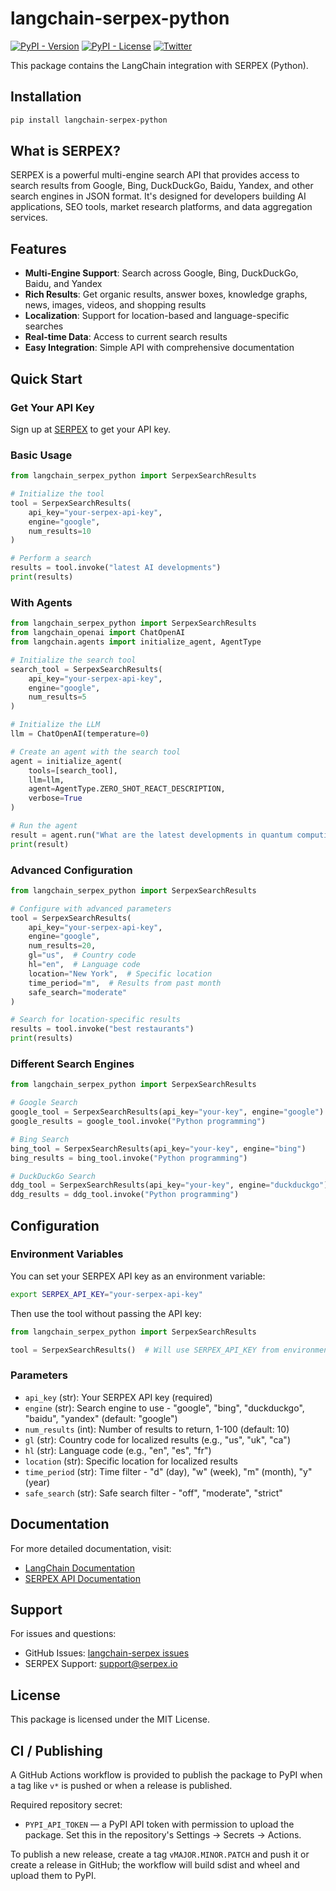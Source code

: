 # langchain-serpex-python

[![PyPI - Version](https://img.shields.io/pypi/v/langchain-serpex-python?label=%20)](https://pypi.org/project/langchain-serpex-python/#history)
[![PyPI - License](https://img.shields.io/pypi/l/langchain-serpex-python)](https://opensource.org/licenses/MIT)
[![Twitter](https://img.shields.io/twitter/url/https/twitter.com/langchainai.svg?style=social&label=Follow%20%40LangChainAI)](https://twitter.com/langchainai)

This package contains the LangChain integration with SERPEX (Python).

## Installation

```bash
pip install langchain-serpex-python
```

## What is SERPEX?

SERPEX is a powerful multi-engine search API that provides access to search results from Google, Bing, DuckDuckGo, Baidu, Yandex, and other search engines in JSON format. It's designed for developers building AI applications, SEO tools, market research platforms, and data aggregation services.

## Features

- **Multi-Engine Support**: Search across Google, Bing, DuckDuckGo, Baidu, and Yandex
- **Rich Results**: Get organic results, answer boxes, knowledge graphs, news, images, videos, and shopping results
- **Localization**: Support for location-based and language-specific searches
- **Real-time Data**: Access to current search results
- **Easy Integration**: Simple API with comprehensive documentation

## Quick Start

### Get Your API Key

Sign up at [SERPEX](https://serpex.io) to get your API key.

### Basic Usage

```python
from langchain_serpex_python import SerpexSearchResults

# Initialize the tool
tool = SerpexSearchResults(
    api_key="your-serpex-api-key",
    engine="google",
    num_results=10
)

# Perform a search
results = tool.invoke("latest AI developments")
print(results)
```

### With Agents

```python
from langchain_serpex_python import SerpexSearchResults
from langchain_openai import ChatOpenAI
from langchain.agents import initialize_agent, AgentType

# Initialize the search tool
search_tool = SerpexSearchResults(
    api_key="your-serpex-api-key",
    engine="google",
    num_results=5
)

# Initialize the LLM
llm = ChatOpenAI(temperature=0)

# Create an agent with the search tool
agent = initialize_agent(
    tools=[search_tool],
    llm=llm,
    agent=AgentType.ZERO_SHOT_REACT_DESCRIPTION,
    verbose=True
)

# Run the agent
result = agent.run("What are the latest developments in quantum computing?")
print(result)
```

### Advanced Configuration

```python
from langchain_serpex_python import SerpexSearchResults

# Configure with advanced parameters
tool = SerpexSearchResults(
    api_key="your-serpex-api-key",
    engine="google",
    num_results=20,
    gl="us",  # Country code
    hl="en",  # Language code
    location="New York",  # Specific location
    time_period="m",  # Results from past month
    safe_search="moderate"
)

# Search for location-specific results
results = tool.invoke("best restaurants")
print(results)
```

### Different Search Engines

```python
from langchain_serpex_python import SerpexSearchResults

# Google Search
google_tool = SerpexSearchResults(api_key="your-key", engine="google")
google_results = google_tool.invoke("Python programming")

# Bing Search
bing_tool = SerpexSearchResults(api_key="your-key", engine="bing")
bing_results = bing_tool.invoke("Python programming")

# DuckDuckGo Search
ddg_tool = SerpexSearchResults(api_key="your-key", engine="duckduckgo")
ddg_results = ddg_tool.invoke("Python programming")
```

## Configuration

### Environment Variables

You can set your SERPEX API key as an environment variable:

```bash
export SERPEX_API_KEY="your-serpex-api-key"
```

Then use the tool without passing the API key:

```python
from langchain_serpex_python import SerpexSearchResults

tool = SerpexSearchResults()  # Will use SERPEX_API_KEY from environment
```

### Parameters

- `api_key` (str): Your SERPEX API key (required)
- `engine` (str): Search engine to use - "google", "bing", "duckduckgo", "baidu", "yandex" (default: "google")
- `num_results` (int): Number of results to return, 1-100 (default: 10)
- `gl` (str): Country code for localized results (e.g., "us", "uk", "ca")
- `hl` (str): Language code (e.g., "en", "es", "fr")
- `location` (str): Specific location for localized results
- `time_period` (str): Time filter - "d" (day), "w" (week), "m" (month), "y" (year)
- `safe_search` (str): Safe search filter - "off", "moderate", "strict"

## Documentation

For more detailed documentation, visit:
- [LangChain Documentation](https://python.langchain.com)
- [SERPEX API Documentation](https://serpex.io/docs)

## Support

For issues and questions:
- GitHub Issues: [langchain-serpex issues](https://github.com/langchain-ai/langchain/issues)
- SERPEX Support: [support@serpex.io](mailto:support@serpex.io)

## License

This package is licensed under the MIT License.

## CI / Publishing

A GitHub Actions workflow is provided to publish the package to PyPI when a tag like `v*` is pushed or when a release is published.

Required repository secret:
- `PYPI_API_TOKEN` — a PyPI API token with permission to upload the package. Set this in the repository's Settings → Secrets → Actions.

To publish a new release, create a tag `vMAJOR.MINOR.PATCH` and push it or create a release in GitHub; the workflow will build sdist and wheel and upload them to PyPI.
